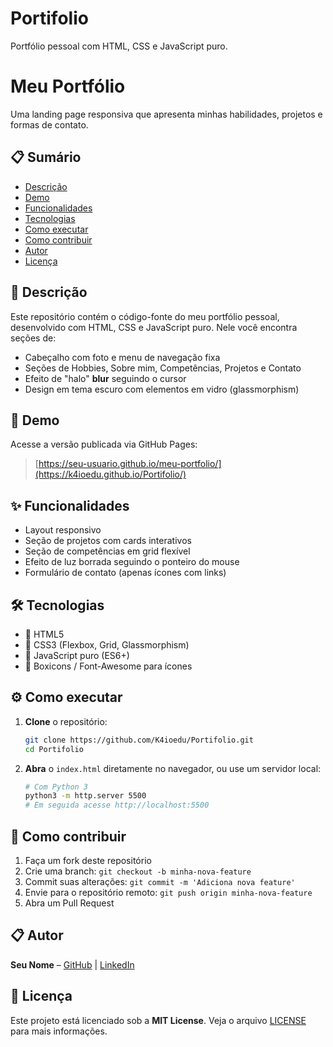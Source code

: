 # Portifolio
Portfólio pessoal com HTML, CSS e JavaScript puro.

# Meu Portfólio

Uma landing page responsiva que apresenta minhas habilidades, projetos e formas de contato.

## 📋 Sumário

- [Descrição](#descrição)
- [Demo](#demo)
- [Funcionalidades](#funcionalidades)
- [Tecnologias](#tecnologias)
- [Como executar](#como-executar)
- [Como contribuir](#como-contribuir)
- [Autor](#autor)
- [Licença](#licença)

## 📝 Descrição

Este repositório contém o código-fonte do meu portfólio pessoal, desenvolvido com HTML, CSS e JavaScript puro. Nele você encontra seções de:

- Cabeçalho com foto e menu de navegação fixa
- Seções de Hobbies, Sobre mim, Competências, Projetos e Contato
- Efeito de "halo" **blur** seguindo o cursor
- Design em tema escuro com elementos em vidro (glassmorphism)

## 🚀 Demo

Acesse a versão publicada via GitHub Pages:

> [https://seu-usuario.github.io/meu-portfolio/](https://k4ioedu.github.io/Portifolio/)

## ✨ Funcionalidades
- Layout responsivo
- Seção de projetos com cards interativos
- Seção de competências em grid flexível
- Efeito de luz borrada seguindo o ponteiro do mouse
- Formulário de contato (apenas ícones com links)

## 🛠 Tecnologias

- 🔹 HTML5
- 🔹 CSS3 (Flexbox, Grid, Glassmorphism)
- 🔹 JavaScript puro (ES6+)
- 🔹 Boxicons / Font-Awesome para ícones

## ⚙️ Como executar

1. **Clone** o repositório:
   ```bash
   git clone https://github.com/K4ioedu/Portifolio.git
   cd Portifolio
   ```
2. **Abra** o `index.html` diretamente no navegador, ou use um servidor local:
   ```bash
   # Com Python 3
   python3 -m http.server 5500
   # Em seguida acesse http://localhost:5500
   ```

## 🤝 Como contribuir

1. Faça um fork deste repositório
2. Crie uma branch: `git checkout -b minha-nova-feature`
3. Commit suas alterações: `git commit -m 'Adiciona nova feature'`
4. Envie para o repositório remoto: `git push origin minha-nova-feature`
5. Abra um Pull Request

## 📋 Autor

**Seu Nome** – [GitHub](https://github.com/K4ioedu) | [LinkedIn](https://www.linkedin.com/in/kaio-fontenele-11883a343/)

## 📝 Licença

Este projeto está licenciado sob a **MIT License**. Veja o arquivo [LICENSE](LICENSE) para mais informações.




